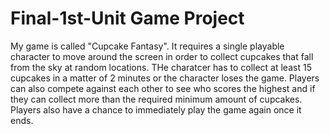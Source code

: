 # Final-1st-Unit Game Project

My game is called "Cupcake Fantasy". It requires a single playable character to move around the screen in order to collect cupcakes that fall from the sky at random locations. THe charatcer has to collect at least 15 cupcakes in a matter of 2 minutes or the character loses the game. Players can also compete against each other to see who scores the highest and if they can collect more than the required minimum amount of cupcakes. Players also have a chance to immediately play the game again once it ends.
